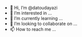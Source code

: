 - 👋 Hi, I’m @datoudayazi
- 👀 I’m interested in ...
- 🌱 I’m currently learning ...
- 💞️ I’m looking to collaborate on ...
- 📫 How to reach me ...

<!---
datoudayazi/datoudayazi is a ✨ special ✨ repository because its `README.md` (this file) appears on your GitHub profile.
You can click the Preview link to take a look at your changes.
--->
